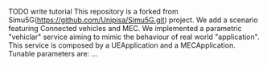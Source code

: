 TODO write tutorial
This repository is a forked from Simu5G(https://github.com/Unipisa/Simu5G.git) project.
We add a scenario featuring Connected vehicles and MEC. We implemented a parametric "vehiclar" service aiming to mimic the behaviour of real world "application".
This service is composed by a UEApplication and a MECApplication. Tunable parameters are: ... 
